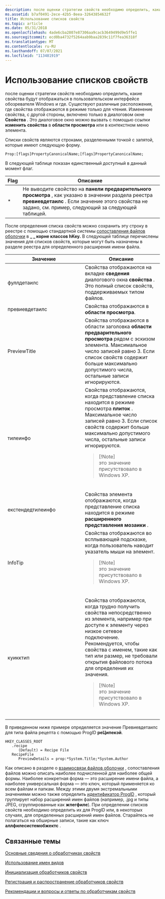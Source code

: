 ```yaml
---
description: после оценки стратегии свойств необходимо определить, какие свойства будут отображаться в пользовательском интерфейсе обозревателя Windows и где.
ms.assetid: b7af0491-2ece-42b5-8eea-32643854632f
title: Использование списков свойств
ms.topic: article
ms.date: 05/31/2018
ms.openlocfilehash: 4ade6cba2807e87306aa9cacb3649499d9e5ffe1
ms.sourcegitcommit: ecd0ba4732f5264aab9baa2839c11f7fea36318f
ms.translationtype: MT
ms.contentlocale: ru-RU
ms.lasthandoff: 07/07/2021
ms.locfileid: "113481919"
---
```

# <a name="using-property-lists"></a>Использование списков свойств

после оценки стратегии свойств необходимо определить, какие свойства будут отображаться в пользовательском интерфейсе обозревателя Windows и где. Существуют различные расположения, где свойства отображаются в режиме только для чтения. Изменение свойства, с другой стороны, включено только в диалоговом окне **Свойства** . Это диалоговое окно можно вызвать с помощью ссылки **изменить свойства** в **области просмотра** или в контекстном меню элемента.

Списки свойств являются строками, разделенными точкой с запятой, которые имеют следующую форму.


```
Prop:[flags]PropertyCanonicalName;[flags]PropertyCanonicalName;
```



В следующей таблице показан единственный доступный в данный момент флаг.



| Flag | Описание                                                                                                                                                                                   |
|------|-----------------------------------------------------------------------------------------------------------------------------------------------------------------------------------------------|
| \*   | Не выводите свойство на **панели предварительного просмотра** , как указано в значении раздела реестра **превиевдетаилс** . Если значение этого свойства не задано, см. пример, следующий за следующей таблицей. |



 

После определения списка свойств можно сохранить эту строку в реестре с помощью стандартной системы [сопоставления файлов оболочки](../shell/fa-file-types.md) в **\_ \_ корне классов hKey.** В следующей таблице перечислены значения для списков свойств, которые могут быть назначены в разделе реестра для определенного расширения имени файла.



<table>
<colgroup>
<col style="width: 50%" />
<col style="width: 50%" />
</colgroup>
<thead>
<tr class="header">
<th>Значение</th>
<th>Описание</th>
</tr>
</thead>
<tbody>
<tr class="odd">
<td>фуллдетаилс</td>
<td>Свойства отображаются на вкладке <strong>сведения</strong> диалогового окна <strong>свойства</strong> . Это полный список свойств, поддерживаемых типом файлов.</td>
</tr>
<tr class="even">
<td>превиевдетаилс</td>
<td>Свойства отображаются в <strong>области просмотра</strong>.</td>
</tr>
<tr class="odd">
<td>PreviewTitle</td>
<td>Свойства отображаются в области заголовка <strong>области предварительного просмотра</strong> рядом с эскизом элемента. Максимальное число записей равно 3. Если список свойств содержит больше максимально допустимого числа, остальные записи игнорируются.</td>
</tr>
<tr class="even">
<td>тилеинфо</td>
<td>Свойства отображаются, когда представление списка находится в режиме просмотра <strong>плиток</strong> . Максимальное число записей равно 3. Если список свойств содержит больше максимально допустимого числа, остальные записи игнорируются.
<blockquote>
[!Note]<br />
это значение присутствовало в Windows XP.
</blockquote>
<br/></td>
</tr>
<tr class="odd">
<td>екстендедтилеинфо</td>
<td>Свойства элемента отображаются, когда представление списка находится в режиме <strong>расширенного представления мозаики</strong> .</td>
</tr>
<tr class="even">
<td>InfoTip</td>
<td>Свойства отображаются во всплывающей подсказке, когда пользователь наводит указатель мыши на элемент.
<blockquote>
[!Note]<br />
это значение присутствовало в Windows XP.
</blockquote>
<br/></td>
</tr>
<tr class="odd">
<td>куикктип</td>
<td>Свойства отображаются, когда трудно получить свойства непосредственно из элемента, например при доступе к элементу через низкое сетевое подключение. Рекомендуется, чтобы свойства с именем, такие как тип или размер, не требовали открытия файлового потока для определения их значения.
<blockquote>
[!Note]<br />
это значение присутствовало в Windows XP.
</blockquote>
<br/></td>
</tr>
</tbody>
</table>



 

В приведенном ниже примере определяется значение Превиевдетаилс для типа файла рецепта с помощью ProgID **реЦипекэй**.

```
HKEY_CLASSES_ROOT
   .recipe
      (Default) = Recipe File
   RecipeFile
      PreviewDetails = prop:*System.Title;*System.Author
```

Как описано в разделе о [взаимосвязи файлов оболочки](../shell/fa-file-types.md) , сопоставления файлов можно описать наиболее подчисленной для наиболее общей формы. Наиболее конкретная форма — это расширение имени файла, а наиболее универсальная форма — это ключ, который применяется ко всем файлам и папкам. Между этими двумя экстремальными значениями можно также определить [идентификатор ProgID](../shell/fa-progids.md) , который группирует набор расширений имен файлов (например, .jpg и типы JPEG, сгруппированные как **жпегфиле**). При определении списков свойств необходимо определить их для ProgID или, в некоторых случаях, для определенных расширений имен файлов. Старайтесь не полагаться на обширные записи, такие как ключ **аллфилесистемобжектс** .

## <a name="related-topics"></a>Связанные темы

<dl> <dt>

[Основные сведения о обработчиках свойств](./building-property-handlers-properties.md)
</dt> <dt>

[Использование имен видов](./building-property-handlers-user-friendly-kind-names.md)
</dt> <dt>

[Инициализация обработчиков свойств](./building-property-handlers-property-handlers.md)
</dt> <dt>

[Регистрация и распространение обработчиков свойств](./prophand-reg-dist.md)
</dt> <dt>

[Рекомендации и вопросы и ответы по обработчикам свойств](./prophand-bestprac-faq.yml)
</dt> </dl>

 

 
